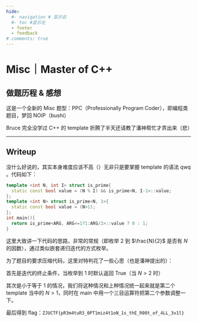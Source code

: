 ```yaml
---
hide:
  #- navigation # 显示右
  #- toc #显示左
  - footer
  - feedback
# comments: true
---  
```


# Misc｜Master of C++

## 做题历程 & 感想

这是一个全新的 Misc 题型：PPC（Professionally Program Coder），即编程类题目，梦回 NOIP（bushi）

Bruce 完全没学过 C++ 的 template 折腾了半天还请教了潘神帮忙才弄出来（悲）
***
## Writeup

没什么好说的，其实本身难度应该不高（）无非只是要掌握 template 的语法 qwq 。代码如下：

```c++
template <int N, int I> struct is_prime{
  static const bool value = (N % I) && is_prime<N, I-1>::value;
};
template <int N> struct is_prime<N, 1>{
  static const bool value = (N>1);
};
int main(){
  return is_prime<ARG, ARG<=1?1:ARG/2>::value ? 0 : 1;
}
```

这里大致讲一下代码的思路，非常的常规（即枚举 2 到 $\frac{N}{2}$ 是否有 $N$ 的因数），通过类似嵌套递归迭代的方式枚举。

为了题目的要求压缩代码，这里对特判花了一些心思（也是潘神提出的）：

首先是迭代的终止条件，当枚举到 1 时默认返回 True（当 $N>2$ 时）

其次是小于等于 1 的情况，我们将这种情况和上种情况统一起来就是第二个 template 当中的 $N>1$，同时在 main 中用一个三目运算符把第二个参数调整一下。

最后得到 flag：`ZJUCTF{pR3m4tuR3_0PT1miz4t1oN_1s_thE_R00t_of_4LL_3v1l}`